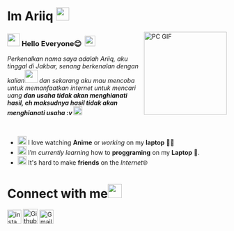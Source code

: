 # Im Ariiq&nbsp;<img src="https://github.com/TheDudeThatCode/TheDudeThatCode/blob/master/Assets/happy.gif" width="30px">



<img align="right" alt="PC GIF" src="https://avatars0.githubusercontent.com/u/33126545?s=460&u=fd081b4b39531a6e9b88ba160ba362515bae37f6&v=4" width="190" />

### <img src="https://github.com/TheDudeThatCode/TheDudeThatCode/blob/master/Assets/Hi.gif" width="29px"> **Hello Everyone😊** &nbsp;<img src="https://github.com/TheDudeThatCode/TheDudeThatCode/blob/master/Assets/Earth.gif" width="24px">

<p>
  <em>
    Perkenalkan nama saya adalah Ariiq, aku tinggal di Jakbar, senang berkenalan dengan kalian<img src="https://github.com/TheDudeThatCode/TheDudeThatCode/blob/master/Assets/Developer.gif" width="30px"> dan sekarang aku mau mencoba untuk memanfaatkan internet untuk mencari uang
    <b>dan usaha tidak akan menghianati hasil, eh maksudnya hasil tidak akan menghianati usaha :v </b> <img src="https://github.com/TheDudeThatCode/TheDudeThatCode/blob/master/Assets/Medal.gif" width="20px">
  </em>  
</p>

<br>

- <img alt="GIF" src="https://github.com/TheDudeThatCode/TheDudeThatCode/blob/master/Assets/happy.gif" width="20vw" /> I love watching **Anime** or *working* on my **laptop** 👨‍💻
- <img alt="GIF" src="https://github.com/TheDudeThatCode/TheDudeThatCode/blob/master/Assets/headbang.gif" width="20vw" /> I’m *currently learning* how to **proggraming** on my **Laptop** 💪.
- <img alt="GIF" src="https://github.com/TheDudeThatCode/TheDudeThatCode/blob/master/Assets/hmm.gif" width="20vw" /> It's hard to make **friends** on the *Internet*🌐


# Connect with me<img src="https://github.com/TheDudeThatCode/TheDudeThatCode/blob/master/Assets/Handshake.gif" height="32px">



[<img src="https://github.com/TheDudeThatCode/TheDudeThatCode/blob/master/Assets/Instagram.svg" alt="instagram logo" width="32">](https://www.instagram.com/ariiqchan._/) [<img src="https://cdn.svgporn.com/logos/github-icon.svg" alt="Github logo" width="34">](https://github.com/SqL-Automation)  [<img src="https://github.com/TheDudeThatCode/TheDudeThatCode/blob/master/Assets/Gmail.svg" alt="Gmail logo" height="32">](mailto:ariiq13178@gmail.com)




<br>
<br>






<!--
  <a href="https://www.instagram.com/ariiqchan._/">
    <img align="left" alt="My  | Instagram" width="24px" src="https://github.com/TheDudeThatCode/TheDudeThatCode/blob/master/Assets/Instagram.svg" />
  </a> &nbsp;&nbsp;
  <a href="mailto:ariiq13178@gmail.com">
    <img align="left" alt="My | Gmail" width="26px" src="https://github.com/TheDudeThatCode/TheDudeThatCode/blob/master/Assets/Gmail.svg" />
  </a>
  
  
  
 [<img src="https://github.com/TheDudeThatCode/TheDudeThatCode/blob/master/Assets/Instagram.svg" alt="instagram logo" width="24">](https://www.instagram.com/kriss_464/) 
